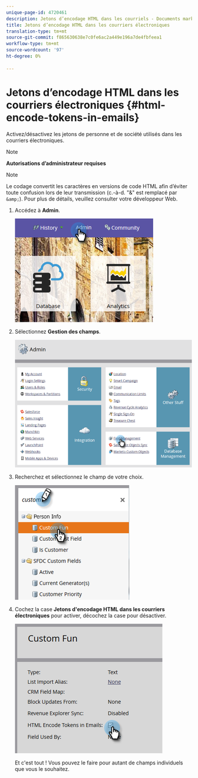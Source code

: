 ```yaml
---
unique-page-id: 4720461
description: Jetons d’encodage HTML dans les courriels - Documents marketing - Documentation du produit
title: Jetons d’encodage HTML dans les courriers électroniques
translation-type: tm+mt
source-git-commit: f865630638e7c0fe6ac2a449e196a7de4fbfeea1
workflow-type: tm+mt
source-wordcount: '97'
ht-degree: 0%

---
```



# Jetons d’encodage HTML dans les courriers électroniques {#html-encode-tokens-in-emails}

Activez/désactivez les jetons de personne et de société utilisés dans les courriers électroniques.

>[!NOTE]
>
>**Autorisations d’administrateur requises**

>[!NOTE]
>
>Le codage convertit les caractères en versions de code HTML afin d’éviter toute confusion lors de leur transmission (c.-à-d. &quot;&amp;&quot; est remplacé par `&amp;`). Pour plus de détails, veuillez consulter votre développeur Web.

1. Accédez à **Admin**.

   ![](assets/admin.png)

1. Sélectionnez **Gestion des champs**.

   ![](assets/two-2.png)

1. Recherchez et sélectionnez le champ de votre choix.

   ![](assets/five.png)

1. Cochez la case **Jetons d&#39;encodage HTML dans les courriers électroniques** pour activer, décochez la case pour désactiver.

   ![](assets/six.png)

   Et c&#39;est tout ! Vous pouvez le faire pour autant de champs individuels que vous le souhaitez.
